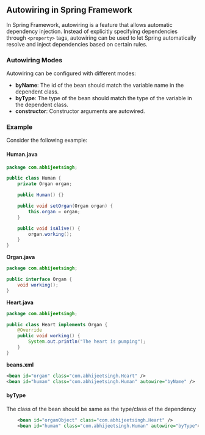 ## Autowiring in Spring Framework

In Spring Framework, autowiring is a feature that allows automatic dependency injection. Instead of explicitly specifying dependencies through `<property>` tags, autowiring can be used to let Spring automatically resolve and inject dependencies based on certain rules.

### Autowiring Modes

Autowiring can be configured with different modes:

- **byName**: The id of the bean should match the variable name in the dependent class.
- **byType**: The type of the bean should match the type of the variable in the dependent class.
- **constructor**: Constructor arguments are autowired.

### Example

Consider the following example:

#### Human.java

```java
package com.abhijeetsingh;

public class Human {
    private Organ organ;

    public Human() {}

    public void setOrgan(Organ organ) {
        this.organ = organ;
    }

    public void isAlive() {
        organ.working();
    }
}
```

**Organ.java**
```java
package com.abhijeetsingh;

public interface Organ {
    void working();
}
```

**Heart.java**

```java
package com.abhijeetsingh;

public class Heart implements Organ {
    @Override
    public void working() {
        System.out.println("The heart is pumping");
    }
}
```

**beans.xml**

```xml
<bean id="organ" class="com.abhijeetsingh.Heart" />
<bean id="human" class="com.abhijeetsingh.Human" autowire="byName" />
```

#### byType
The class of the bean should be same as the type/class of the dependency

```xml
    <bean id="organObject" class="com.abhijeetsingh.Heart" />
    <bean id="human" class="com.abhijeetsingh.Human" autowire="byType">
```